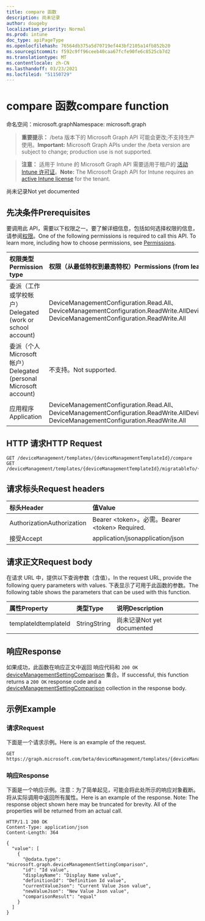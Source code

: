 ```yaml
---
title: compare 函数
description: 尚未记录
author: dougeby
localization_priority: Normal
ms.prod: intune
doc_type: apiPageType
ms.openlocfilehash: 76564db375a5d70719ef443bf2105a14fb852b20
ms.sourcegitcommit: f592c9ff96ceeb40caa67fcfe90fe6c8525cb7d2
ms.translationtype: MT
ms.contentlocale: zh-CN
ms.lasthandoff: 03/23/2021
ms.locfileid: "51150729"
---
```

# <a name="compare-function"></a><span data-ttu-id="d98ac-103">compare 函数</span><span class="sxs-lookup"><span data-stu-id="d98ac-103">compare function</span></span>

<span data-ttu-id="d98ac-104">命名空间：microsoft.graph</span><span class="sxs-lookup"><span data-stu-id="d98ac-104">Namespace: microsoft.graph</span></span>

> <span data-ttu-id="d98ac-105">**重要提示：** /beta 版本下的 Microsoft Graph API 可能会更改;不支持生产使用。</span><span class="sxs-lookup"><span data-stu-id="d98ac-105">**Important:** Microsoft Graph APIs under the /beta version are subject to change; production use is not supported.</span></span>

> <span data-ttu-id="d98ac-106">**注意：** 适用于 Intune 的 Microsoft Graph API 需要适用于租户的 [活动 Intune 许可证](https://go.microsoft.com/fwlink/?linkid=839381)。</span><span class="sxs-lookup"><span data-stu-id="d98ac-106">**Note:** The Microsoft Graph API for Intune requires an [active Intune license](https://go.microsoft.com/fwlink/?linkid=839381) for the tenant.</span></span>

<span data-ttu-id="d98ac-107">尚未记录</span><span class="sxs-lookup"><span data-stu-id="d98ac-107">Not yet documented</span></span>

## <a name="prerequisites"></a><span data-ttu-id="d98ac-108">先决条件</span><span class="sxs-lookup"><span data-stu-id="d98ac-108">Prerequisites</span></span>
<span data-ttu-id="d98ac-p101">要调用此 API，需要以下权限之一。要了解详细信息，包括如何选择权限的信息，请参阅[权限](/graph/permissions-reference)。</span><span class="sxs-lookup"><span data-stu-id="d98ac-p101">One of the following permissions is required to call this API. To learn more, including how to choose permissions, see [Permissions](/graph/permissions-reference).</span></span>

|<span data-ttu-id="d98ac-111">权限类型</span><span class="sxs-lookup"><span data-stu-id="d98ac-111">Permission type</span></span>|<span data-ttu-id="d98ac-112">权限（从最低特权到最高特权）</span><span class="sxs-lookup"><span data-stu-id="d98ac-112">Permissions (from least to most privileged)</span></span>|
|:---|:---|
|<span data-ttu-id="d98ac-113">委派（工作或学校帐户）</span><span class="sxs-lookup"><span data-stu-id="d98ac-113">Delegated (work or school account)</span></span>|<span data-ttu-id="d98ac-114">DeviceManagementConfiguration.Read.All、DeviceManagementConfiguration.ReadWrite.All</span><span class="sxs-lookup"><span data-stu-id="d98ac-114">DeviceManagementConfiguration.Read.All, DeviceManagementConfiguration.ReadWrite.All</span></span>|
|<span data-ttu-id="d98ac-115">委派（个人 Microsoft 帐户）</span><span class="sxs-lookup"><span data-stu-id="d98ac-115">Delegated (personal Microsoft account)</span></span>|<span data-ttu-id="d98ac-116">不支持。</span><span class="sxs-lookup"><span data-stu-id="d98ac-116">Not supported.</span></span>|
|<span data-ttu-id="d98ac-117">应用程序</span><span class="sxs-lookup"><span data-stu-id="d98ac-117">Application</span></span>|<span data-ttu-id="d98ac-118">DeviceManagementConfiguration.Read.All、DeviceManagementConfiguration.ReadWrite.All</span><span class="sxs-lookup"><span data-stu-id="d98ac-118">DeviceManagementConfiguration.Read.All, DeviceManagementConfiguration.ReadWrite.All</span></span>|

## <a name="http-request"></a><span data-ttu-id="d98ac-119">HTTP 请求</span><span class="sxs-lookup"><span data-stu-id="d98ac-119">HTTP Request</span></span>
<!-- {
  "blockType": "ignored"
}
-->
``` http
GET /deviceManagement/templates/{deviceManagementTemplateId}/compare
GET /deviceManagement/templates/{deviceManagementTemplateId}/migratableTo/{deviceManagementTemplateId}/compare
```

## <a name="request-headers"></a><span data-ttu-id="d98ac-120">请求标头</span><span class="sxs-lookup"><span data-stu-id="d98ac-120">Request headers</span></span>
|<span data-ttu-id="d98ac-121">标头</span><span class="sxs-lookup"><span data-stu-id="d98ac-121">Header</span></span>|<span data-ttu-id="d98ac-122">值</span><span class="sxs-lookup"><span data-stu-id="d98ac-122">Value</span></span>|
|:---|:---|
|<span data-ttu-id="d98ac-123">Authorization</span><span class="sxs-lookup"><span data-stu-id="d98ac-123">Authorization</span></span>|<span data-ttu-id="d98ac-124">Bearer &lt;token&gt;。必需。</span><span class="sxs-lookup"><span data-stu-id="d98ac-124">Bearer &lt;token&gt; Required.</span></span>|
|<span data-ttu-id="d98ac-125">接受</span><span class="sxs-lookup"><span data-stu-id="d98ac-125">Accept</span></span>|<span data-ttu-id="d98ac-126">application/json</span><span class="sxs-lookup"><span data-stu-id="d98ac-126">application/json</span></span>|

## <a name="request-body"></a><span data-ttu-id="d98ac-127">请求正文</span><span class="sxs-lookup"><span data-stu-id="d98ac-127">Request body</span></span>
<span data-ttu-id="d98ac-128">在请求 URL 中，提供以下查询参数（含值）。</span><span class="sxs-lookup"><span data-stu-id="d98ac-128">In the request URL, provide the following query parameters with values.</span></span>
<span data-ttu-id="d98ac-129">下表显示了可用于此函数的参数。</span><span class="sxs-lookup"><span data-stu-id="d98ac-129">The following table shows the parameters that can be used with this function.</span></span>

|<span data-ttu-id="d98ac-130">属性</span><span class="sxs-lookup"><span data-stu-id="d98ac-130">Property</span></span>|<span data-ttu-id="d98ac-131">类型</span><span class="sxs-lookup"><span data-stu-id="d98ac-131">Type</span></span>|<span data-ttu-id="d98ac-132">说明</span><span class="sxs-lookup"><span data-stu-id="d98ac-132">Description</span></span>|
|:---|:---|:---|
|<span data-ttu-id="d98ac-133">templateId</span><span class="sxs-lookup"><span data-stu-id="d98ac-133">templateId</span></span>|<span data-ttu-id="d98ac-134">String</span><span class="sxs-lookup"><span data-stu-id="d98ac-134">String</span></span>|<span data-ttu-id="d98ac-135">尚未记录</span><span class="sxs-lookup"><span data-stu-id="d98ac-135">Not yet documented</span></span>|



## <a name="response"></a><span data-ttu-id="d98ac-136">响应</span><span class="sxs-lookup"><span data-stu-id="d98ac-136">Response</span></span>
<span data-ttu-id="d98ac-137">如果成功，此函数在响应正文中返回 响应代码和 `200 OK` [deviceManagementSettingComparison](../resources/intune-deviceintent-devicemanagementsettingcomparison.md) 集合。</span><span class="sxs-lookup"><span data-stu-id="d98ac-137">If successful, this function returns a `200 OK` response code and a [deviceManagementSettingComparison](../resources/intune-deviceintent-devicemanagementsettingcomparison.md) collection in the response body.</span></span>

## <a name="example"></a><span data-ttu-id="d98ac-138">示例</span><span class="sxs-lookup"><span data-stu-id="d98ac-138">Example</span></span>

### <a name="request"></a><span data-ttu-id="d98ac-139">请求</span><span class="sxs-lookup"><span data-stu-id="d98ac-139">Request</span></span>
<span data-ttu-id="d98ac-140">下面是一个请求示例。</span><span class="sxs-lookup"><span data-stu-id="d98ac-140">Here is an example of the request.</span></span>
``` http
GET https://graph.microsoft.com/beta/deviceManagement/templates/{deviceManagementTemplateId}/compare(templateId='parameterValue')
```

### <a name="response"></a><span data-ttu-id="d98ac-141">响应</span><span class="sxs-lookup"><span data-stu-id="d98ac-141">Response</span></span>
<span data-ttu-id="d98ac-p103">下面是一个响应示例。注意：为了简单起见，可能会将此处所示的响应对象截断。将从实际调用中返回所有属性。</span><span class="sxs-lookup"><span data-stu-id="d98ac-p103">Here is an example of the response. Note: The response object shown here may be truncated for brevity. All of the properties will be returned from an actual call.</span></span>
``` http
HTTP/1.1 200 OK
Content-Type: application/json
Content-Length: 364

{
  "value": [
    {
      "@odata.type": "microsoft.graph.deviceManagementSettingComparison",
      "id": "Id value",
      "displayName": "Display Name value",
      "definitionId": "Definition Id value",
      "currentValueJson": "Current Value Json value",
      "newValueJson": "New Value Json value",
      "comparisonResult": "equal"
    }
  ]
}
```




